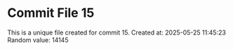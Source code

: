 # Commit File 15

This is a unique file created for commit 15.
Created at: 2025-05-25 11:45:23
Random value: 14145
